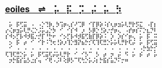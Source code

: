 # [eoiles&emsp;⇌ ⠀⡥⠀⡯⠀⡩⠀⡬⠀⡥⠀⡳](https://eoiles.github.io/)

### ⠀⡥⠀⡯⢋⣭⠀⠠⠀⠠⡑⢙⡷⡀⡳⢩⡶⢄⡎⠜⢉⡿⠀⠊⡏⡿⡵⠨⡎⢆⡶⣲⡥⢇⡛⡗⡫⣍⠀⠠⡏⡆⡔⢌⡶⣲⡥⢇⡛⢌⡑⡨⡥⣠⡑⡳⠀⠊⠀⠊⡎⠺⠀⡰⠀⡣⡿⡑⢘⡵⡐⡚⡶⢄⠀⠠⡞⡶⡎⠍⡑⣆⡙⠇⡎⠺⡢⡋⡧⠺⡺⣯⡐⡚⡏⠘⡓⠖⠀⠊⡢⡋⡧⠺⡺⣯⢋⣷⡏⡿⡵⠨⠀⡱⠀⡱⡎⠊⡶⢄⠀⡥⠀⡯⠀⠭⠀⡢⠀⡯⠀⡴⠀⠊⠀⠊⡗⠨⢙⢖⢘⡵⡰⢹⡑⣻⡝⣦⡓⡊⢏⢹⢏⣛⡑⡥⡥⢇⡛⡗⢏⡬⠀⡥⠀⡯⢋⣭⠀⠊⠀⠠⠀⠠⠀⠠⠀⠠⠀⠠⠀⠠⠀⠠⠀⠠⠀⠠⠀⠠⠀⠠⠀⠠⠀⠠⠀⠠⠀⠠⠀⠠⠀⠠⠀⠠⡓⣳⡓⡊⢏⢹⢏⣛⡑⡥⠀⡥⠀⡯⢋⣭⢏⡬⡥⢇⡛⡗⠀⠊⠀⠊⡣⠉⠀⡣⠀⡴⠀⡲⠀⡬⠀⠫⠀⡥⠀⡮⠀⡴⠀⡥⠀⡲⡓⣯⡎⣥⡣⣐⡎⢤⠀⠊⢟⠠⡨⠇⢕⡿⡣⠉⢏⢓⡑⡥⡨⡆⡓⣯⡎⣥⡙⠍⡒⠶
